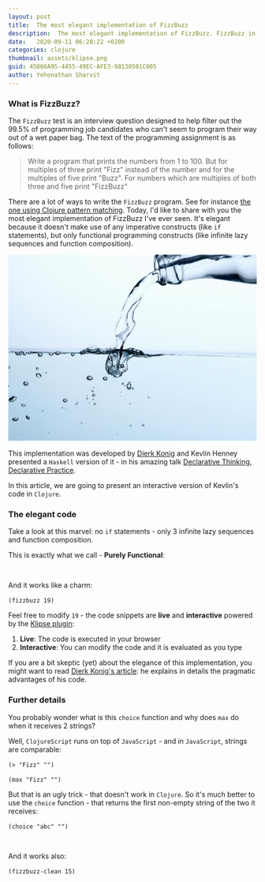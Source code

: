 ```yaml
---
layout: post
title:  The most elegant implementation of FizzBuzz
description:  The most elegant implementation of FizzBuzz. FizzBuzz in Clojure.
date:   2020-09-11 06:28:22 +0200
categories: clojure
thumbnail: assets/klipse.png
guid: 45866A95-4455-49EC-AFE3-98130501C005
author: Yehonathan Sharvit
---
```


### What is FizzBuzz?

The `FizzBuzz` test is an interview question designed to help filter out the 99.5% of programming job candidates who can't seem to program their way out of a wet paper bag. 
The text of the programming assignment is as follows:

>Write a program that prints the numbers from 1 to 100. But for multiples of three print "Fizz" instead of the number and for the multiples of five print "Buzz". For numbers which are multiples of both three and five print "FizzBuzz"


There are a lot of ways to write the `FizzBuzz` program. See for instance [the one using Clojure pattern matching](http://blog.klipse.tech/clojure/2016/10/25/core-match.html#fizzbuzz). 
Today, I'd like to share with you the most elegant implementation of FizzBuzz I've ever seen. It's elegant because it doesn't make use of any imperative constructs (like `if` statements), but only functional programming constructs (like infinite lazy sequences and function composition).

![Pure](/assets/blog_purity.jpg)

This implementation was developed by [Dierk Konig](https://dierk.gitbooks.io/fregegoodness/content/src/docs/asciidoc/fizzbuzz.html) and Kevlin Henney presented a `Haskell` version of it - in his amazing talk [Declarative Thinking, Declarative Practice](https://youtu.be/nrVIlhtoE3Y).

In this article, we are going to present an interactive version of Kevlin's code in `Clojure`.

### The elegant code


Take a look at this marvel: no `if` statements - only 3 infinite lazy sequences and function composition. 

This is exactly what we call -  **Purely Functional**:

<pre><code class="language-eval-clj" data-gist-id="viebel/b133efde8669d6c0630ee6895c1797c6">
</code></pre>

And it works like a charm:


~~~eval-clj
(fizzbuzz 19)
~~~


Feel free to modify `19` - the code snippets are **live** and **interactive** powered by the [Klipse plugin](https://github.com/viebel/klipse):

1. **Live**: The code is executed in your browser
2. **Interactive**: You can modify the code and it is evaluated as you type


If you are a bit skeptic (yet) about the elegance of this implementation, you might want to read [Dierk Konig's article](https://dierk.gitbooks.io/fregegoodness/content/src/docs/asciidoc/fizzbuzz.html): he explains in details the pragmatic advantages of his code.

### Further details

You probably wonder what is this `choice` function and why does `max` do when it receives 2 strings?


Well, `ClojureScript` runs on top of `JavaScript` - and in `JavaScript`, strings are comparable:

~~~eval-clj
(> "Fizz" "")
~~~

~~~eval-clj
(max "Fizz" "")
~~~
But that is an ugly trick - that doesn't work in `Clojure`. So it's much better to use the `choice` function - that returns the first non-empty string of the two it receives:

~~~eval-clj
(choice "abc" "")
~~~


<pre><code class="language-eval-clj" data-gist-id="viebel/564b99b1365d1966342ad0a0977b94b3">
</code></pre>


And it works also:

~~~eval-clj
(fizzbuzz-clean 15)
~~~
